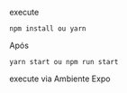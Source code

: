 execute

```
npm install ou yarn
```

Após

```
yarn start ou npm run start
```

execute via Ambiente Expo